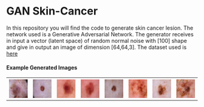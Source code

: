 # GAN Skin-Cancer


In this repository you will find the code to generate skin cancer lesion.
The network used is a Generative Adversarial Network. 
The generator receives in input a vector (latent space) of random normal noise with [100] shape and
give in output an image of dimension [64,64,3]. The dataset used is <a href="https://www.kaggle.com/kmader/skin-cancer-mnist-ham10000"> here </a>

<h4> Example Generated Images </h4>

<table>
  <tr>
    <th><img src="https://github.com/GiuseppeCannata/GAN-skin-cancer/blob/master/imgs/gen_1.png"></th>
    <th><img src="https://github.com/GiuseppeCannata/GAN-skin-cancer/blob/master/imgs/gen_2.png"></th>
    <th><img src="https://github.com/GiuseppeCannata/GAN-skin-cancer/blob/master/imgs/gen_3.png"></th>
    <th><img src="https://github.com/GiuseppeCannata/GAN-skin-cancer/blob/master/imgs/gen_4.png"></th>
    <th><img src="https://github.com/GiuseppeCannata/GAN-skin-cancer/blob/master/imgs/gen_5.png"></th>
    <th><img src="https://github.com/GiuseppeCannata/GAN-skin-cancer/blob/master/imgs/gen_6.png"></th>
    <th><img src="https://github.com/GiuseppeCannata/GAN-skin-cancer/blob/master/imgs/gen_7.png"></th>
    <th><img src="https://github.com/GiuseppeCannata/GAN-skin-cancer/blob/master/imgs/gen_8.png"></th>
  </tr>
</table>
